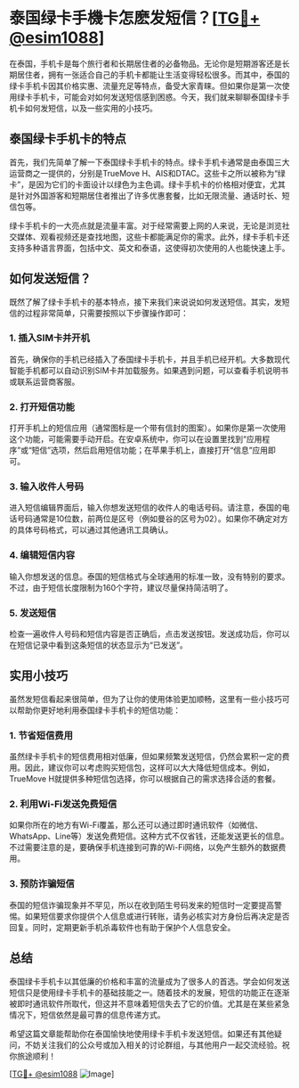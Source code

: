 # 泰国绿卡手機卡怎麽发短信？[[TG💪+ @esim1088](https://t.me/s/esim1088)]

在泰国，手机卡是每个旅行者和长期居住者的必备物品。无论你是短期游客还是长期居住者，拥有一张适合自己的手机卡都能让生活变得轻松很多。而其中，泰国的绿卡手机卡因其价格实惠、流量充足等特点，备受大家青睐。但如果你是第一次使用绿卡手机卡，可能会对如何发送短信感到困惑。今天，我们就来聊聊泰国绿卡手机卡如何发短信，以及一些实用的小技巧。

## 泰国绿卡手机卡的特点

首先，我们先简单了解一下泰国绿卡手机卡的特点。绿卡手机卡通常是由泰国三大运营商之一提供的，分别是TrueMove H、AIS和DTAC。这些卡之所以被称为“绿卡”，是因为它们的卡面设计以绿色为主色调。绿卡手机卡的价格相对便宜，尤其是针对外国游客和短期居住者推出了许多优惠套餐，比如无限流量、通话时长、短信包等。

绿卡手机卡的一大亮点就是流量丰富。对于经常需要上网的人来说，无论是浏览社交媒体、观看视频还是查找地图，这些卡都能满足你的需求。此外，绿卡手机卡还支持多种语言界面，包括中文、英文和泰语，这使得初次使用的人也能快速上手。

## 如何发送短信？

既然了解了绿卡手机卡的基本特点，接下来我们来说说如何发送短信。其实，发短信的过程非常简单，只需要按照以下步骤操作即可：

### 1. 插入SIM卡并开机

首先，确保你的手机已经插入了泰国绿卡手机卡，并且手机已经开机。大多数现代智能手机都可以自动识别SIM卡并加载服务。如果遇到问题，可以查看手机说明书或联系运营商客服。

### 2. 打开短信功能

打开手机上的短信应用（通常图标是一个带有信封的图案）。如果你是第一次使用这个功能，可能需要手动开启。在安卓系统中，你可以在设置里找到“应用程序”或“短信”选项，然后启用短信功能；在苹果手机上，直接打开“信息”应用即可。

### 3. 输入收件人号码

进入短信编辑界面后，输入你想发送短信的收件人的电话号码。请注意，泰国的电话号码通常是10位数，前两位是区号（例如曼谷的区号为02）。如果你不确定对方的具体号码格式，可以通过其他通讯工具确认。

### 4. 编辑短信内容

输入你想发送的信息。泰国的短信格式与全球通用的标准一致，没有特别的要求。不过，由于短信长度限制为160个字符，建议尽量保持简洁明了。

### 5. 发送短信

检查一遍收件人号码和短信内容是否正确后，点击发送按钮。发送成功后，你可以在短信记录中看到这条短信的状态显示为“已发送”。

## 实用小技巧

虽然发短信看起来很简单，但为了让你的使用体验更加顺畅，这里有一些小技巧可以帮助你更好地利用泰国绿卡手机卡的短信功能：

### 1. 节省短信费用

虽然绿卡手机卡的短信费用相对低廉，但如果频繁发送短信，仍然会累积一定的费用。因此，建议你可以考虑购买短信包，这样可以大大降低短信成本。例如，TrueMove H就提供多种短信包选择，你可以根据自己的需求选择合适的套餐。

### 2. 利用Wi-Fi发送免费短信

如果你所在的地方有Wi-Fi覆盖，那么还可以通过即时通讯软件（如微信、WhatsApp、Line等）发送免费短信。这种方式不仅省钱，还能发送更长的信息。不过需要注意的是，要确保手机连接到可靠的Wi-Fi网络，以免产生额外的数据费用。

### 3. 预防诈骗短信

泰国的短信诈骗现象并不罕见，所以在收到陌生号码发来的短信时一定要提高警惕。如果短信要求你提供个人信息或进行转账，请务必核实对方身份后再决定是否回复。同时，定期更新手机杀毒软件也有助于保护个人信息安全。

## 总结

泰国绿卡手机卡以其低廉的价格和丰富的流量成为了很多人的首选。学会如何发送短信只是使用绿卡手机卡的基础技能之一。随着技术的发展，短信的功能正在逐渐被即时通讯软件所取代，但这并不意味着短信失去了它的价值。尤其是在某些紧急情况下，短信依然是最可靠的信息传递方式。

希望这篇文章能帮助你在泰国愉快地使用绿卡手机卡发送短信。如果还有其他疑问，不妨关注我们的公众号或加入相关的讨论群组，与其他用户一起交流经验。祝你旅途顺利！

[[TG💪+ @esim1088](https://t.me/s/esim1088) ![Image](https://i.postimg.cc/4NQfJmqS/Snipaste-2025-05-13-00-14-12.png)]
